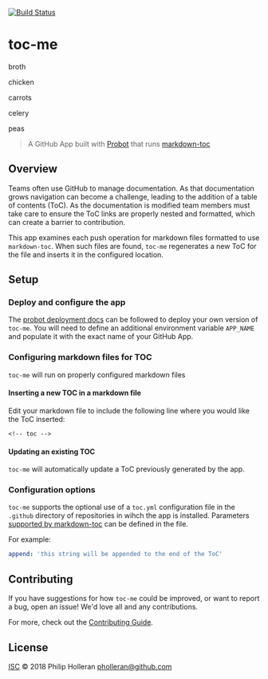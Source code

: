 [![Build Status](https://dev.azure.com/pholleran/toc-me/_apis/build/status/toc-me-CI?branchName=master)](https://dev.azure.com/pholleran/toc-me/_build/latest?definitionId=6&branchName=master)

# toc-me

broth

chicken

carrots

celery

peas

> A GitHub App built with [Probot](https://github.com/probot/probot) that runs [markdown-toc](https://github.com/jonschlinkert/markdown-toc)

## Overview

Teams often use GitHub to manage documentation. As that documentation grows navigation can become a challenge, leading to the addition of a table of contents (ToC). As the documentation is modified team members must take care to ensure the ToC links are properly nested and formatted, which can create a barrier to contribution.

This app examines each push operation for markdown files formatted to use `markdown-toc`. When such files are found, `toc-me` regenerates a new ToC for the file and inserts it in the configured location.

## Setup

### Deploy and configure the app

The [probot deployment docs](https://probot.github.io/docs/deployment/) can be followed to deploy your own version of `toc-me`. You will need to define an additional environment variable `APP_NAME` and populate it with the exact name of your GitHub App.

### Configuring markdown files for TOC

`toc-me` will run on properly configured markdown files

#### Inserting a new TOC in a markdown file

Edit your markdown file to include the following line where you would like the ToC inserted:

```
<!-- toc -->
```

#### Updating an existing TOC

`toc-me` will automatically update a ToC previously generated by the app.

### Configuration options

`toc-me` supports the optional use of a `toc.yml` configuration file in the `.github` directory of repositories in wihch the app is installed. Parameters [supported by markdown-toc](https://github.com/jonschlinkert/markdown-toc#options) can be defined in the file.

For example:

```yaml
append: 'this string will be appended to the end of the ToC'
```

## Contributing

If you have suggestions for how `toc-me` could be improved, or want to report a bug, open an issue! We'd love all and any contributions.

For more, check out the [Contributing Guide](CONTRIBUTING.md).

## License

[ISC](LICENSE) © 2018 Philip Holleran <pholleran@github.com>
